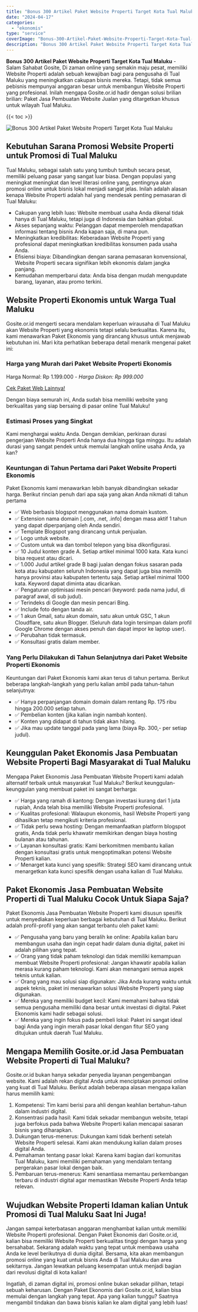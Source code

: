 ```yaml
---
title: "Bonus 300 Artikel Paket Website Properti Target Kota Tual Maluku"
date: "2024-04-17"
categories: 
  - "ekonomis"
type: "service"
coverImage: "Bonus-300-Artikel-Paket-Website-Properti-Target-Kota-Tual-Maluku.png"
description: "Bonus 300 Artikel Paket Website Properti Target Kota Tual Maluku. Ingatlah, di zaman digital ini, promosi online bukan sekadar pilihan, tetapi sebuah keharus..."
---
```


**Bonus 300 Artikel Paket Website Properti Target Kota Tual Maluku** - Salam Sahabat Gosite, Di zaman online yang semakin maju pesat, memiliki Website Properti adalah sebuah kewajiban bagi para pengusaha di Tual Maluku yang meningkatkan cakupan bisnis mereka. Tetapi, tidak semua pebisnis mempunyai anggaran besar untuk membangun Website Properti yang profesional. Inilah mengapa Gosite.or.id hadir dengan solusi brilian brilian: Paket Jasa Pembuatan Website Jualan yang ditargetkan khusus untuk wilayah Tual Maluku.

{{< toc >}}

![Bonus 300 Artikel Paket Website Properti Target Kota Tual Maluku](/images/ekonomis/Bonus-300-Artikel-Paket-Website-Properti-Target-Kota-Tual-Maluku.png)

## Kebutuhan Sarana Promosi Website Properti untuk Promosi di Tual Maluku

Tual Maluku, sebagai salah satu yang tumbuh tumbuh secara pesat, memiliki peluang pasar yang sangat luar biasa. Dengan populasi yang meningkat meningkat dan level literasi online yang, pentingnya akan promosi online untuk bisnis lokal menjadi sangat jelas. Inilah adalah alasan kenapa Website Properti adalah hal yang mendesak penting pemasaran di Tual Maluku:

- Cakupan yang lebih luas: Website membuat usaha Anda dikenal tidak hanya di Tual Maluku, tetapi juga di Indonesia dan bahkan global.
- Akses sepanjang waktu: Pelanggan dapat memperoleh mendapatkan informasi tentang bisnis Anda kapan saja, di mana pun.
- Meningkatkan kredibilitas: Keberadaan Website Properti yang profesional dapat meningkatkan kredibilitas konsumen pada usaha Anda.
- Efisiensi biaya: Dibandingkan dengan sarana pemasaran konvensional, Website Properti secara signifikan lebih ekonomis dalam jangka panjang.
- Kemudahan memperbarui data: Anda bisa dengan mudah mengupdate barang, layanan, atau promo terkini.

## Website Properti Ekonomis untuk Warga Tual Maluku

Gosite.or.id mengerti secara mendalam keperluan wirausaha di Tual Maluku akan Website Properti yang ekonomis tetapi selalu berkualitas. Karena itu, kami menawarkan Paket Ekonomis yang dirancang khusus untuk menjawab kebutuhan ini. Mari kita perhatikan beberapa detail menarik mengenai paket ini:

### Harga yang Murah dari Paket Website Properti Ekonomis

<a class="cta-button">Harga Normal: Rp 1.199.000 - <em>Harga Diskon: Rp 999.000</em></a>

<a href="/jasa-web/" class="cta-button">Cek Paket Web Lainnya!</a>

Dengan biaya semurah ini, Anda sudah bisa memiliki website yang berkualitas yang siap bersaing di pasar online Tual Maluku!

### Estimasi Proses yang Singkat

Kami menghargai waktu Anda. Dengan demikian, perkiraan durasi pengerjaan Website Properti Anda hanya dua hingga tiga minggu. Itu adalah durasi yang sangat pendek untuk memulai langkah online usaha Anda, ya kan?

### Keuntungan di Tahun Pertama dari Paket Website Properti Ekonomis

Paket Ekonomis kami menawarkan lebih banyak dibandingkan sekadar harga. Berikut rincian penuh dari apa saja yang akan Anda nikmati di tahun pertama

- ✅ Web berbasis blogspot menggunakan nama domain kustom.
- ✅ Extension nama domain \[.com, .net, .info\] dengan masa aktif 1 tahun yang dapat diperpanjang oleh Anda sendiri.
- ✅ Template Blogspot yang dirancang untuk penjualan.
- ✅ Logo untuk website.
- ✅ Custom untuk wa dan tombol telepon yang bisa dikonfigurasi.
- ✅ 10 Judul konten grade A. Setiap artikel minimal 1000 kata. Kata kunci bisa request atau dicari.
- ✅ 1.000 Judul artikel grade B bagi jualan dengan fokus sasaran pada kota atau kabupaten seluruh Indonesia yang dapat juga bisa memilih hanya provinsi atau kabupaten tertentu saja. Setiap artikel minimal 1000 kata. Keyword dapat diminta atau dicarikan.
- ✅ Pengaturan optimisasi mesin pencari (keyword: pada nama judul, di paragraf awal, di sub judul).
- ✅ Terindeks di Google dan mesin pencari Bing.
- ✅ Include foto dengan tanda air.
- ✅ 1 akun Gmail, satu akun domain, satu akun untuk GSC, 1 akun Cloudflare, satu akun Blogger. (Seluruh data login tersimpan dalam profil Google Chrome dengan akses penuh dan dapat impor ke laptop user).
- ✅ Perubahan tidak termasuk.
- ✅ Konsultasi gratis dalam member.

### Yang Perlu Dilakukan di Tahun Selanjutnya dari Paket Website Properti Ekonomis

Keuntungan dari Paket Ekonomis kami akan terus di tahun pertama. Berikut beberapa langkah-langkah yang perlu kalian ambil pada tahun-tahun selanjutnya:

- ✅ Hanya perpanjangan domain domain dalam rentang Rp. 175 ribu hingga 200.000 setiap tahun.
- ✅ Pembelian konten (jika kalian ingin nambah konten).
- ✅ Konten yang didapat di tahun tidak akan hilang.
- ✅ Jika mau update tanggal pada yang lama (biaya Rp. 300,- per setiap judul).

## Keunggulan Paket Ekonomis Jasa Pembuatan Website Properti Bagi Masyarakat di Tual Maluku

Mengapa Paket Ekonomis Jasa Pembuatan Website Properti kami adalah alternatif terbaik untuk masyarakat Tual Maluku? Berikut keunggulan-keunggulan yang membuat paket ini sangat berharga:

- ✅ Harga yang ramah di kantong: Dengan investasi kurang dari 1 juta rupiah, Anda telah bisa memiliki Website Properti profesional.
- ✅ Kualitas profesional: Walaupun ekonomis, hasil Website Properti yang dihasilkan tetap mengikuti kriteria profesional.
- ✅ Tidak perlu sewa hosting: Dengan memanfaatkan platform blogspot gratis, Anda tidak perlu khawatir memikirkan dengan biaya hosting bulanan atau tahunan.
- ✅ Layanan konsultasi gratis: Kami berkomitmen membantu kalian dengan konsultasi gratis untuk mengoptimalkan potensi Website Properti kalian.
- ✅ Menarget kata kunci yang spesifik: Strategi SEO kami dirancang untuk menargetkan kata kunci spesifik dengan usaha kalian di Tual Maluku.

## Paket Ekonomis Jasa Pembuatan Website Properti di Tual Maluku Cocok Untuk Siapa Saja?

Paket Ekonomis Jasa Pembuatan Website Properti kami disusun spesifik untuk menyediakan keperluan berbagai kebutuhan di Tual Maluku. Berikut adalah profil-profil yang akan sangat terbantu oleh paket kami:

- ✅ Pengusaha yang baru yang beralih ke online: Apabila kalian baru membangun usaha dan ingin cepat hadir dalam dunia digital, paket ini adalah pilihan yang tepat.
- ✅ Orang yang tidak paham teknologi dan tidak memiliki kemampuan membuat Website Properti profesional: Jangan khawatir apabila kalian merasa kurang paham teknologi. Kami akan menangani semua aspek teknis untuk kalian.
- ✅ Orang yang mau solusi siap digunakan: Jika Anda kurang waktu untuk aspek teknis, paket ini menawarkan solusi Website Properti yang siap digunakan.
- ✅ Mereka yang memiliki budget kecil: Kami memahami bahwa tidak semua pengusaha memiliki dana besar untuk investasi di digital. Paket Ekonomis kami hadir sebagai solusi.
- ✅ Mereka yang ingin fokus pada pembeli lokal: Paket ini sangat ideal bagi Anda yang ingin meraih pasar lokal dengan fitur SEO yang ditujukan untuk daerah Tual Maluku.

## Mengapa Memilih Gosite.or.id Jasa Pembuatan Website Properti di Tual Maluku?

Gosite.or.id bukan hanya sekadar penyedia layanan pengembangan website. Kami adalah rekan digital Anda untuk menciptakan promosi online yang kuat di Tual Maluku. Berikut adalah beberapa alasan mengapa kalian harus memilih kami:

1. Kompetensi: Tim kami berisi para ahli dengan keahlian bertahun-tahun dalam industri digital.
2. Konsentrasi pada hasil: Kami tidak sekadar membangun website, tetapi juga berfokus pada bahwa Website Properti kalian mencapai sasaran bisnis yang diharapkan.
3. Dukungan terus-menerus: Dukungan kami tidak berhenti setelah Website Properti selesai. Kami akan mendukung kalian dalam proses digital Anda.
4. Pemahaman tentang pasar lokal: Karena kami bagian dari komunitas Tual Maluku, kami memiliki pemahaman yang mendalam tentang pergerakan pasar lokal dengan baik.
5. Pembaruan terus-menerus: Kami senantiasa memantau perkembangan terbaru di industri digital agar memastikan Website Properti Anda tetap relevan.

## Wujudkan Website Properti Idaman kalian Untuk Promosi di Tual Maluku Saat Ini Juga!

Jangan sampai keterbatasan anggaran menghambat kalian untuk memiliki Website Properti profesional. Dengan Paket Ekonomis dari Gosite.or.id, kalian bisa memiliki Website Properti berkualitas tinggi dengan harga yang bersahabat. Sekarang adalah waktu yang tepat untuk membawa usaha Anda ke level berikutnya di dunia digital. Bersama, kita akan membangun promosi online yang kuat untuk bisnis Anda di Tual Maluku dan area sekitarnya. Jangan lewatkan peluang kesempatan untuk menjadi bagian dari revolusi digital di kota kalian!

Ingatlah, di zaman digital ini, promosi online bukan sekadar pilihan, tetapi sebuah keharusan. Dengan Paket Ekonomis dari Gosite.or.id, kalian bisa memulai dengan langkah yang tepat. Apa yang kalian tunggu? Saatnya mengambil tindakan dan bawa bisnis kalian ke alam digital yang lebih luas!